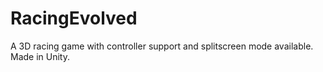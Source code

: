 # RacingEvolved
A 3D racing game with controller support and splitscreen mode available. Made in Unity.
